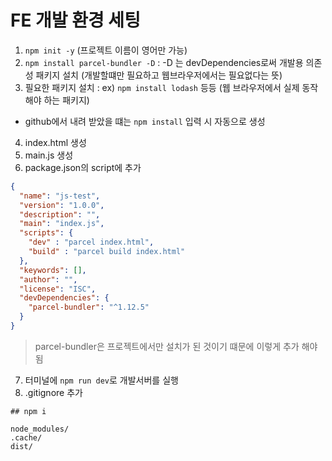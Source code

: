 # FE 개발 환경 세팅 

1. `npm init -y` (프로젝트 이름이 영어만 가능)
2. `npm install parcel-bundler -D` : -D 는 devDependencies로써 개발용 의존성 패키지 설치 (개발할떄만 필요하고 웹브라우저에서는 필요없다는 뜻)
3. 필요한 패키지 설치 : ex) `npm install lodash` 등등 (웹 브라우저에서 실제 동작해야 하는 패키지)
  - github에서 내려 받았을 떄는 `npm install` 입력 시 자동으로 생성
4. index.html 생성
5. main.js 생성
6. package.json의 script에 추가
```json
{
  "name": "js-test",
  "version": "1.0.0",
  "description": "",
  "main": "index.js",
  "scripts": {
    "dev" : "parcel index.html",
    "build" : "parcel build index.html"
  },
  "keywords": [],
  "author": "",
  "license": "ISC",
  "devDependencies": {
    "parcel-bundler": "^1.12.5"
  }
}
```
> parcel-bundler은 프로젝트에서만 설치가 된 것이기 떄문에 이렇게 추가 해야됨
7. 터미널에 `npm run dev`로 개발서버를 실행
8. .gitignore 추가
```script
## npm i

node_modules/
.cache/
dist/
```
